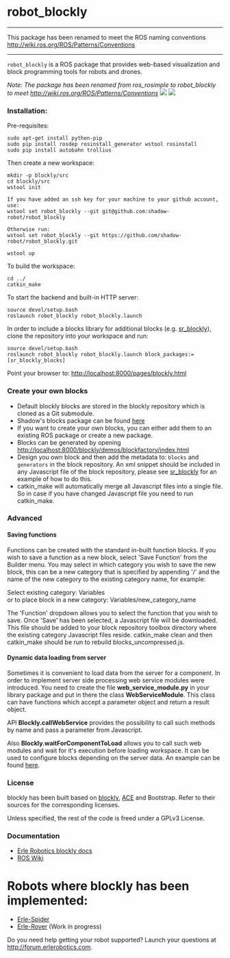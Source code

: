 # robot_blockly

------

This package has been renamed to meet the ROS naming conventions http://wiki.ros.org/ROS/Patterns/Conventions

------

`robot_blockly` is a ROS package that provides web-based visualization and block programming tools for robots and drones.

*Note: The package has been renamed from ros_rosimple to robot_blockly to meet http://wiki.ros.org/ROS/Patterns/Conventions*
![](img/ROSimple-peek.png)
![](img/ROSimple-code.png)

### Installation:

Pre-requisites:

```
sudo apt-get install python-pip
sudo pip install rosdep rosinstall_generator wstool rosinstall
sudo pip install autobahn trollius
```

Then create a new workspace:
```
mkdir -p blockly/src
cd blockly/src
wstool init

If you have added an ssh key for your machine to your github account, use:
wstool set robot_blockly --git git@github.com:shadow-robot/robot_blockly

Otherwise run:
wstool set robot_blockly --git https://github.com/shadow-robot/robot_blockly.git

wstool up
```

To build the workspace:
```
cd ../
catkin_make
```

To start the backend and built-in HTTP server:
```
source devel/setup.bash
roslaunch robot_blockly robot_blockly.launch 
```

In order to include a blocks library for additional blocks (e.g. [sr_blockly](https://github.com/shadow-robot/sr_blockly)), clone the repository into your workspace and run:
```
source devel/setup.bash
roslaunch robot_blockly robot_blockly.launch block_packages:=[sr_blockly_blocks]
```

Point your browser to: [http://localhost:8000/pages/blockly.html](http://localhost:8000/pages/blockly.html)

### Create your own blocks
- Default blockly blocks are stored in the blockly repository which is cloned as a Git submodule.
- Shadow's blocks package can be found [here](https://github.com/shadow-robot/sr_blockly)
- If you want to create your own blocks, you can either add them to an existing ROS package or create a new package.
- Blocks can be generated by opening [http://localhost:8000/blockly/demos/blockfactory/index.html](http://localhost:8000/blockly/demos/blockfactory/index.html)
- Design you own block and then add the metadata to: `blocks` and `generators` in the block repository. An xml snippet should be included in any Javascript file of the block repository, please see [sr_blockly](https://github.com/shadow-robot/sr_blockly/tree/master/sr_blockly_blocks/toolbox) for an example of how to do this.
- catkin_make will automatically merge all Javascript files into a single file. So in case if you have changed Javascript file you need to run catkin_make.

### Advanced

#### Saving functions
Functions can be created with the standard in-built function blocks. If you wish to save a function as a new block, select 'Save Function' from the Builder menu. 
You may select in which category you wish to save the new block, this can be a new category that is specified by appending '/' and the name of the new category to the existing category name, for example:

Select existing category: Variables  
or to place block in a new category: Variables/new_category_name

The 'Function' dropdown allows you to select the function that you wish to save.
Once 'Save' has been selected, a Javascript file will be downloaded. This file should be added to your block repository toolbox directory where the existing category Javascript files reside.
catkin_make clean and then catkin_make should be run to rebuild blocks_uncompressed.js.

#### Dynamic data loading from server
Sometimes it is convenient to load data from the server for a component.
In order to implement server side processing web service modules were introduced.
You need to create the file **web_service_module.py** in your library package and put in there the class **WebServiceModule**.
This class can have functions which accept a parameter object and return a result object.

API **Blockly.callWebService** provides the possibility to call such methods by name and pass a parameter from Javascript.

Also **Blockly.waitForComponentToLoad** allows you to call such web modules and wait for it's execution before loading workspace.
It can be used to configure blocks depending on the server data.
An example can be found [here](https://github.com/shadow-robot/sr_blockly/blob/master/sr_blockly_blocks/blocks/trajectory_named_waypoint.js).

### License
blockly has been built based on [blockly](http://github.com/google/blockly), [ACE](http://github.com/erlerobot/ace-builds) and Bootstrap. Refer to their sources for the corresponding licenses.

Unless specified, the rest of the code is freed under a GPLv3 License.

### Documentation
- [Erle Robotics blockly docs](http://erlerobotics.com/docs/Robot_Operating_System/ROS/Blockly/Intro.html)
- [ROS Wiki](http://wiki.ros.org/blockly)


# Robots where blockly has been implemented:
- [Erle-Spider](http://erlerobotics.com/blog/product/erle-spider-the-ubuntu-drone-with-legs/)
- [Erle-Rover](https://erlerobotics.com/blog/product/erle-rover/) (Work in progress)

Do you need help getting your robot supported? Launch your questions at http://forum.erlerobotics.com.
